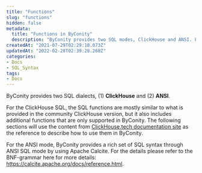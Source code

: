 ```yaml
---
title: "Functions"
slug: "functions"
hidden: false
metadata: 
  title: "Functions in ByConity"
  description: "ByConity provides two SQL modes, ClickHouse and ANSI. For the ClickHouse mode, some are self-developed functions by ByConity."
createdAt: "2021-07-29T02:29:18.073Z"
updatedAt: "2022-02-28T02:39:28.268Z"
categories:
- Docs
- SQL_Syntax
tags:
- Docs
---
```

ByConity provides two SQL dialects, (1) **ClickHouse** and (2) **ANSI**. 

For the ClickHouse SQL, the SQL functions are mostly similar to what is provided in the community ClickHouse version, but it also includes additional functions that are only supported in ByConity. The following sections will use the content from [ClickHouse.tech documentation site](https://clickhouse.tech/docs/en/sql-reference/functions/) as the reference to describe how to use them in ByConity.

For the ANSI mode, ByConity provides a rich set of SQL syntax through ANSI SQL mode by using Apache Calcite. For the details please refer to the BNF-grammar here for more details: https://calcite.apache.org/docs/reference.html.
